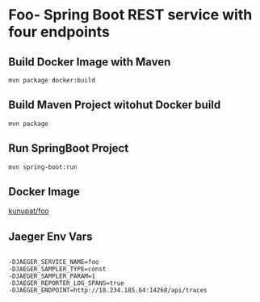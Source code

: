 # Foo- Spring Boot REST service with four endpoints

## Build Docker Image with Maven
`mvn package docker:build`

## Build Maven Project witohut Docker build
`mvn package`

## Run SpringBoot Project
`mvn spring-boot:run`

## Docker Image
<a href="https://hub.docker.com/repository/docker/kunupat/foo" target="_blank">kunupat/foo</a>

## Jaeger Env Vars
<pre><code>
-DJAEGER_SERVICE_NAME=foo
-DJAEGER_SAMPLER_TYPE=const
-DJAEGER_SAMPLER_PARAM=1
-DJAEGER_REPORTER_LOG_SPANS=true
-DJAEGER_ENDPOINT=http://18.234.185.64:14268/api/traces
</pre></code>